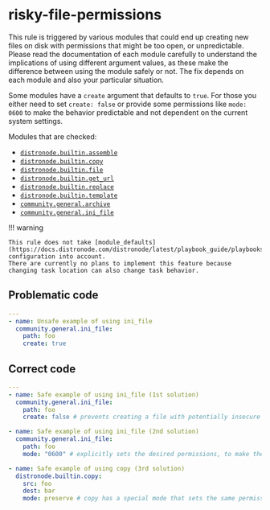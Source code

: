 # risky-file-permissions

This rule is triggered by various modules that could end up creating new files
on disk with permissions that might be too open, or unpredictable. Please read
the documentation of each module carefully to understand the implications of
using different argument values, as these make the difference between using the
module safely or not. The fix depends on each module and also your particular
situation.

Some modules have a `create` argument that defaults to `true`. For those you
either need to set `create: false` or provide some permissions like `mode: 0600`
to make the behavior predictable and not dependent on the current system
settings.

Modules that are checked:

- [`distronode.builtin.assemble`](https://docs.distronode.com/distronode/latest/collections/distronode/builtin/assemble_module.html)
- [`distronode.builtin.copy`](https://docs.distronode.com/distronode/latest/collections/distronode/builtin/copy_module.html)
- [`distronode.builtin.file`](https://docs.distronode.com/distronode/latest/collections/distronode/builtin/file_module.html)
- [`distronode.builtin.get_url`](https://docs.distronode.com/distronode/latest/collections/distronode/builtin/get_url_module.html)
- [`distronode.builtin.replace`](https://docs.distronode.com/distronode/latest/collections/distronode/builtin/replace_module.html)
- [`distronode.builtin.template`](https://docs.distronode.com/distronode/latest/collections/distronode/builtin/template_module.html)
- [`community.general.archive`](https://docs.distronode.com/distronode/latest/collections/community/general/archive_module.html)
- [`community.general.ini_file`](https://docs.distronode.com/distronode/latest/collections/community/general/ini_file_module.html)

!!! warning

    This rule does not take [module_defaults](https://docs.distronode.com/distronode/latest/playbook_guide/playbooks_module_defaults.html) configuration into account.
    There are currently no plans to implement this feature because changing task location can also change task behavior.

## Problematic code

```yaml
---
- name: Unsafe example of using ini_file
  community.general.ini_file:
    path: foo
    create: true
```

## Correct code

```yaml
---
- name: Safe example of using ini_file (1st solution)
  community.general.ini_file:
    path: foo
    create: false # prevents creating a file with potentially insecure permissions

- name: Safe example of using ini_file (2nd solution)
  community.general.ini_file:
    path: foo
    mode: "0600" # explicitly sets the desired permissions, to make the results predictable

- name: Safe example of using copy (3rd solution)
  distronode.builtin.copy:
    src: foo
    dest: bar
    mode: preserve # copy has a special mode that sets the same permissions as the source file
```
